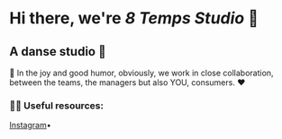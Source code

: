 # Hi there, we're _8 Temps Studio_ 👋
## A danse studio 💃

<p>🥳 In the joy and good humor, obviously, we work in close collaboration, between the teams, the managers but also YOU, consumers. ❤️</p>

<div>
  <h3>👩‍💻 Useful resources: </h3>
  <div style="display: flex">
    <a href="https://www.instagram.com/8tempsstudio/">Instagram</a> &bull;
  </div>
</div>
